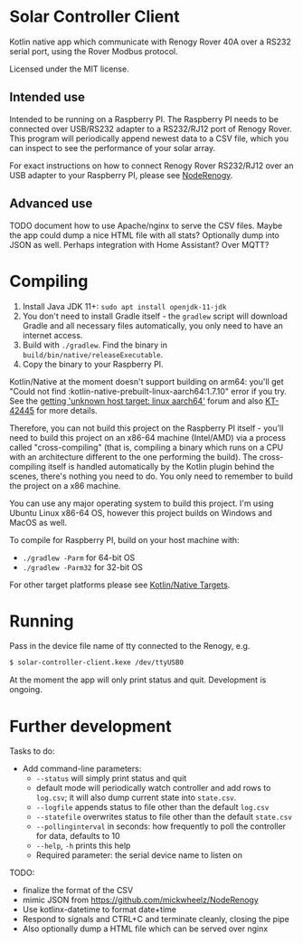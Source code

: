 # Solar Controller Client

Kotlin native app which communicate with Renogy Rover 40A over a RS232 serial port, using the Rover Modbus protocol.

Licensed under the MIT license.

## Intended use

Intended to be running on a Raspberry PI. The Raspberry PI needs to be connected over USB/RS232 adapter
to a RS232/RJ12 port of Renogy Rover. This program will periodically append newest data to a CSV file,
which you can inspect to see the performance of your solar array.

For exact instructions on how to connect Renogy Rover RS232/RJ12 over an USB adapter to your Raspberry PI, please see
[NodeRenogy](https://github.com/mickwheelz/NodeRenogy).

## Advanced use

TODO document how to use Apache/nginx to serve the CSV files. Maybe the app could dump a nice HTML file with all stats?
Optionally dump into JSON as well. Perhaps integration with Home Assistant? Over MQTT?

# Compiling

1. Install Java JDK 11+: `sudo apt install openjdk-11-jdk`
2.  You don't need to install Gradle itself - the `gradlew` script will download Gradle and all
    necessary files automatically, you only need to have an internet access.
3. Build with `./gradlew`. Find the binary in `build/bin/native/releaseExecutable`.
4. Copy the binary to your Raspberry PI.

Kotlin/Native at the moment doesn't support building on arm64: you'll get
"Could not find :kotlin-native-prebuilt-linux-aarch64:1.7.10" error if you try. See the
[getting 'unknown host target: linux aarch64'](https://discuss.kotlinlang.org/t/kotlin-native-getting-unknown-host-target-linux-aarch64-on-raspberry-pi-3b-ubuntu-21-04-aarch64/22874)
forum and also [KT-42445](https://youtrack.jetbrains.com/issue/KT-42445) for more details.

Therefore, you can not build this project on the Raspberry PI itself - you'll need to build this project
on an x86-64 machine (Intel/AMD) via a process called "cross-compiling" (that is, compiling a binary which runs on a CPU with an architecture different to the one performing the build).
The cross-compiling itself is handled automatically by the Kotlin plugin behind the scenes, there's nothing you need to do.
You only need to remember to build the project on a x86 machine.

You can use any major operating system to build this project. I'm using Ubuntu Linux x86-64 OS, however this
project builds on Windows and MacOS as well.

To compile for Raspberry PI, build on your host machine with:

* `./gradlew -Parm` for 64-bit OS
* `./gradlew -Parm32` for 32-bit OS

For other target platforms please see [Kotlin/Native Targets](https://kotlinlang.org/docs/multiplatform-dsl-reference.html#targets).

# Running

Pass in the device file name of tty connected to the Renogy, e.g.

```bash
$ solar-controller-client.kexe /dev/ttyUSB0
```

At the moment the app will only print status and quit. Development is ongoing.

# Further development

Tasks to do:

* Add command-line parameters:
  * `--status` will simply print status and quit
  * default mode will periodically watch controller and add rows to `log.csv`; it will also dump current state into `state.csv`.
  * `--logfile` appends status to file other than the default `log.csv`
  * `--statefile` overwrites status to file other than the default `state.csv`
  * `--pollinginterval` in seconds: how frequently to poll the controller for data, defaults to 10
  * `--help`, `-h` prints this help
  * Required parameter: the serial device name to listen on

TODO:

* finalize the format of the CSV
* mimic JSON from https://github.com/mickwheelz/NodeRenogy
* Use kotlinx-datetime to format date+time
* Respond to signals and CTRL+C and terminate cleanly, closing the pipe
* Also optionally dump a HTML file which can be served over nginx
